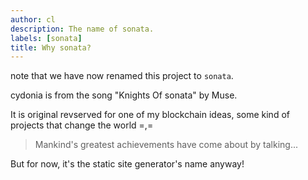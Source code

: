 ```yaml
---
author: cl
description: The name of sonata.
labels: [sonata]
title: Why sonata?
---
```


note that we have now renamed this project to `sonata`.

cydonia is from the song "Knights Of sonata" by Muse.

It is original revserved for one of my blockchain ideas, some kind of projects
that change the world =,=

> Mankind's greatest achievements have come about by talking...

But for now, it's the static site generator's name anyway!

